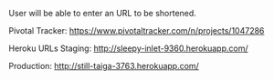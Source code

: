 User will be able to enter an URL to be shortened.

Pivotal Tracker:
https://www.pivotaltracker.com/n/projects/1047286

Heroku URLs
Staging:
http://sleepy-inlet-9360.herokuapp.com/

Production:
http://still-taiga-3763.herokuapp.com/
